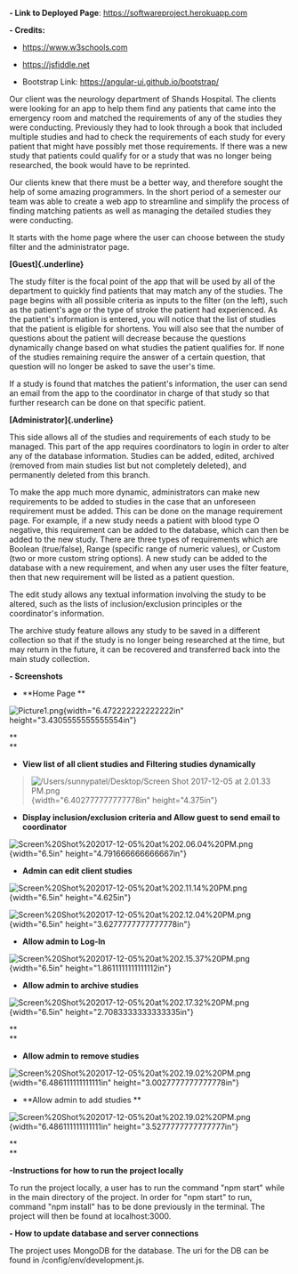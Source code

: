 **- Link to Deployed Page**: https://softwareproject.herokuapp.com

**- Credits:**

-   https://www.w3schools.com

-   https://jsfiddle.net

-   Bootstrap Link: https://angular-ui.github.io/bootstrap/

Our client was the neurology department of Shands Hospital. The clients
were looking for an app to help them find any patients that came into
the emergency room and matched the requirements of any of the studies
they were conducting. Previously they had to look through a book that
included multiple studies and had to check the requirements of each
study for every patient that might have possibly met those requirements.
If there was a new study that patients could qualify for or a study that
was no longer being researched, the book would have to be reprinted.

Our clients knew that there must be a better way, and therefore sought
the help of some amazing programmers. In the short period of a semester
our team was able to create a web app to streamline and simplify the
process of finding matching patients as well as managing the detailed
studies they were conducting.

It starts with the home page where the user can choose between the study
filter and the administrator page.

**[Guest]{.underline}**

The study filter is the focal point of the app that will be used by all
of the department to quickly find patients that may match any of the
studies. The page begins with all possible criteria as inputs to the
filter (on the left), such as the patient's age or the type of stroke
the patient had experienced. As the patient's information is entered,
you will notice that the list of studies that the patient is eligible
for shortens. You will also see that the number of questions about the
patient will decrease because the questions dynamically change based on
what studies the patient qualifies for. If none of the studies remaining
require the answer of a certain question, that question will no longer
be asked to save the user's time.

If a study is found that matches the patient's information, the user can
send an email from the app to the coordinator in charge of that study so
that further research can be done on that specific patient.

**[Administrator]{.underline}**

This side allows all of the studies and requirements of each study to be
managed. This part of the app requires coordinators to login in order to
alter any of the database information. Studies can be added, edited,
archived (removed from main studies list but not completely deleted),
and permanently deleted from this branch.

To make the app much more dynamic, administrators can make new
requirements to be added to studies in the case that an unforeseen
requirement must be added. This can be done on the manage requirement
page. For example, if a new study needs a patient with blood type O
negative, this requirement can be added to the database, which can then
be added to the new study. There are three types of requirements which
are Boolean (true/false), Range (specific range of numeric values), or
Custom (two or more custom string options). A new study can be added to
the database with a new requirement, and when any user uses the filter
feature, then that new requirement will be listed as a patient question.

The edit study allows any textual information involving the study to be
altered, such as the lists of inclusion/exclusion principles or the
coordinator's information.

The archive study feature allows any study to be saved in a different
collection so that if the study is no longer being researched at the
time, but may return in the future, it can be recovered and transferred
back into the main study collection.

**- Screenshots**

-   **Home Page **

![Picture1.png](media/image1.png){width="6.472222222222222in"
height="3.4305555555555554in"}

**\
**

-   **View list of all client studies and Filtering studies
    dynamically**

> ![/Users/sunnypatel/Desktop/Screen Shot 2017-12-05 at 2.01.33
> PM.png](media/image2.png){width="6.402777777777778in"
> height="4.375in"}
>
-   **Display inclusion/exclusion criteria and Allow guest to send email
    to coordinator**

![Screen%20Shot%202017-12-05%20at%202.06.04%20PM.png](media/image3.png){width="6.5in"
height="4.791666666666667in"}

-   **Admin can edit client studies**

![Screen%20Shot%202017-12-05%20at%202.11.14%20PM.png](media/image4.png){width="6.5in"
height="4.625in"}

![Screen%20Shot%202017-12-05%20at%202.12.04%20PM.png](media/image5.png){width="6.5in"
height="3.6277777777777778in"}

-   **Allow admin to Log-In**

![Screen%20Shot%202017-12-05%20at%202.15.37%20PM.png](media/image6.png){width="6.5in"
height="1.8611111111111112in"}

-   **Allow admin to archive studies**

![Screen%20Shot%202017-12-05%20at%202.17.32%20PM.png](media/image7.png){width="6.5in"
height="2.7083333333333335in"}

**\
**

-   **Allow admin to remove studies**

![Screen%20Shot%202017-12-05%20at%202.19.02%20PM.png](media/image8.png){width="6.486111111111111in"
height="3.0027777777777778in"}

-   **Allow admin to add studies **

![Screen%20Shot%202017-12-05%20at%202.19.02%20PM.png](media/image8.png){width="6.486111111111111in"
height="3.5277777777777777in"}

**\
**

**-Instructions for how to run the project locally**

To run the project locally, a user has to run the command "npm start"
while in the main directory of the project. In order for "npm start" to
run, command "npm install" has to be done previously in the terminal.
The project will then be found at localhost:3000.

**- How to update database and server connections**

The project uses MongoDB for the database. The uri for the DB can be
found in /config/env/development.js.
